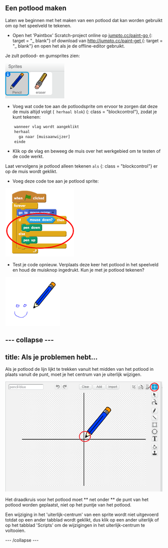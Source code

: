 ## Een potlood maken

Laten we beginnen met het maken van een potlood dat kan worden gebruikt om op het speelveld te tekenen.

+ Open het 'Paintbox' Scratch-project online op [ jumpto.cc/paint-go ](http://jumpto.cc/paint-go) {: target = "_ blank"} of download van [ http://jumpto.cc/paint-get ](http://jumpto.cc/paint-get) {: target = "_ blank"} en open het als je de offline-editor gebruikt.

Je zult potlood- en gumsprites zien:

![screenshot](images/paint-starter.png)

+ Voeg wat code toe aan de potloodsprite om ervoor te zorgen dat deze de muis altijd volgt (` herhaal blok`) {: class = "blockcontrol"}, zodat je kunt tekenen:

```blocks
    wanneer vlag wordt aangeklikt
    herhaal
      ga naar [muisaanwijzer]
    einde
```

+ Klik op de vlag en beweeg de muis over het werkgebied om te testen of de code werkt.

Laat vervolgens je potlood alleen tekenen ` als ` {: class = "blockcontrol"} er op de muis wordt geklikt.

+ Voeg deze code toe aan je potlood sprite:

![screenshot](images/paint-pencil-draw-code.png)

+ Test je code opnieuw. Verplaats deze keer het potlood in het speelveld en houd de muisknop ingedrukt. Kun je met je potlood tekenen?

![screenshot](images/paint-draw.png)

## \--- collapse \---

## title: Als je problemen hebt...

Als je potlood de lijn lijkt te trekken vanuit het midden van het potlood in plaats vanuit de punt, moet je het centrum van je uiterlijk wijzigen.

![Costume center](images/costume-center.png)

Het draadkruis voor het potlood moet ** net onder ** de punt van het potlood worden geplaatst, niet op het puntje van het potlood.

Een wijziging in het 'uiterlijk-centrum' van een sprite wordt niet uitgevoerd totdat op een ander tabblad wordt geklikt, dus klik op een ander uiterlijk of op het tabblad 'Scripts' om de wijzigingen in het uiterlijk-centrum te voltooien.

\--- /collapse \---